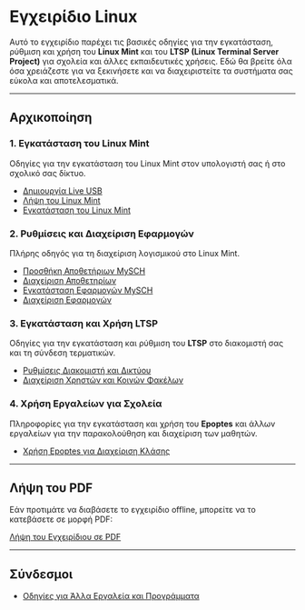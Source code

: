 # Εγχειρίδιο Linux

Αυτό το εγχειρίδιο παρέχει τις βασικές οδηγίες για την εγκατάσταση, ρύθμιση και χρήση του **Linux Mint** και του **LTSP (Linux Terminal Server Project)** για σχολεία και άλλες εκπαιδευτικές χρήσεις. Εδώ θα βρείτε όλα όσα χρειάζεστε για να ξεκινήσετε και να διαχειριστείτε τα συστήματα σας εύκολα και αποτελεσματικά.

---

## Αρχικοποίηση

### 1. Εγκατάσταση του Linux Mint
Οδηγίες για την εγκατάσταση του Linux Mint στον υπολογιστή σας ή στο σχολικό σας δίκτυο.

- [Δημιουργία Live USB](mint/liveusb.md)
- [Λήψη του Linux Mint](mint/download.md)
- [Εγκατάσταση του Linux Mint](mint/installation.md)

### 2. Ρυθμίσεις και Διαχείριση Εφαρμογών
Πλήρης οδηγός για τη διαχείριση λογισμικού στο Linux Mint.

- [Προσθήκη Αποθετήριων MySCH](mint/sch-repos.md)
- [Διαχείριση Αποθετηρίων](mint/repositories.md)
- [Εγκατάσταση Εφαρμογών MySCH](mint/sch-apps.md)
- [Διαχείριση Εφαρμογών](mint/manage-apps.md)

### 3. Εγκατάσταση και Χρήση LTSP
Οδηγίες για την εγκατάσταση και ρύθμιση του **LTSP** στο διακομιστή σας και τη σύνδεση τερματικών.

- [Ρυθμίσεις Διακομιστή και Δικτύου](ltsp/server-network.md)
- [Διαχείριση Χρηστών και Κοινών Φακέλων](ltsp/users.md)

### 4. Χρήση Εργαλείων για Σχολεία
Πληροφορίες για την εγκατάσταση και χρήση του **Epoptes** και άλλων εργαλείων για την παρακολούθηση και διαχείριση των μαθητών.

- [Χρήση Epoptes για Διαχείριση Κλάσης](epoptes/usage.md)

---

## Λήψη του PDF

Εάν προτιμάτε να διαβάσετε το εγχειρίδιο offline, μπορείτε να το κατεβάσετε σε μορφή PDF:

[Λήψη του Εγχειρίδιου σε PDF ](https://dimitrysaf.github.io/el.ltsp.org/linux_man.pdf)

---

## Σύνδεσμοι

- [Οδηγίες για Άλλα Εργαλεία και Προγράμματα](guides/index.md)
